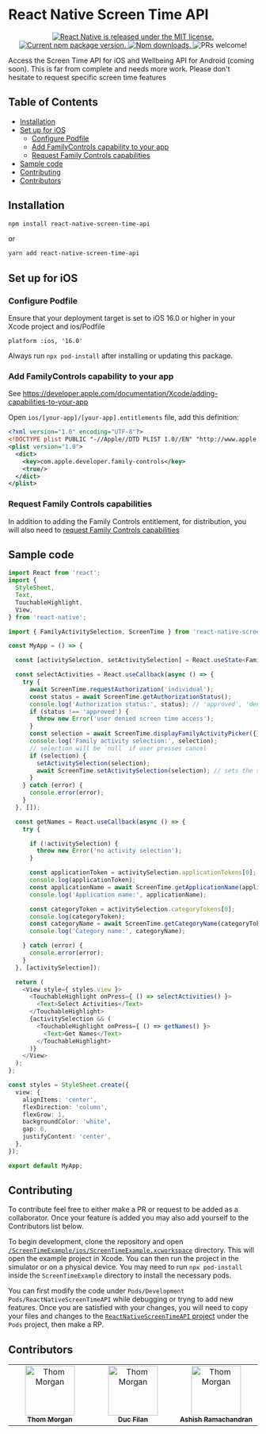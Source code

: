 # React Native Screen Time API <!-- omit in toc -->

<p align="center">
  <a href="https://github.com/facebook/react-native/blob/HEAD/LICENSE">
    <img src="https://img.shields.io/badge/license-MIT-blue.svg" alt="React Native is released under the MIT license." />
  </a>
  <a href="https://www.npmjs.org/package/react-native-screen-time-api">
    <img src="https://img.shields.io/npm/v/react-native-screen-time-api?color=brightgreen&label=npm%20package" alt="Current npm package version." />
  </a>
  <a href="https://www.npmjs.org/package/react-native-screen-time-api">
    <img src="https://img.shields.io/npm/dt/react-native-screen-time-api" alt="Npm downloads." />
  </a>
  <img src="https://img.shields.io/badge/PRs-welcome-brightgreen.svg" alt="PRs welcome!" />
</p>

Access the Screen Time API for iOS and Wellbeing API for Android (coming soon). This is far from complete and needs more work. Please don't hesitate to request specific screen time features

## Table of Contents <!-- omit in toc -->

- [Installation](#installation)
- [Set up for iOS](#set-up-for-ios)
  - [Configure Podfile](#configure-podfile)
  - [Add FamilyControls capability to your app](#add-familycontrols-capability-to-your-app)
  - [Request Family Controls capabilities](#request-family-controls-capabilities)
- [Sample code](#sample-code)
- [Contributing](#contributing)
- [Contributors](#contributors)

## Installation

```sh
npm install react-native-screen-time-api
```

or

```sh
yarn add react-native-screen-time-api
```

## Set up for iOS

### Configure Podfile

Ensure that your deployment target is set to iOS 16.0 or higher in your Xcode project and ios/Podfile

```podfile
platform :ios, '16.0'
```

Always run `npx pod-install` after installing or updating this package.

### Add FamilyControls capability to your app

See https://developer.apple.com/documentation/Xcode/adding-capabilities-to-your-app


Open `ios/[your-app]/[your-app].entitlements` file, add this definition:
```xml
<?xml version="1.0" encoding="UTF-8"?>
<!DOCTYPE plist PUBLIC "-//Apple//DTD PLIST 1.0//EN" "http://www.apple.com/DTDs/PropertyList-1.0.dtd">
<plist version="1.0">
  <dict>
    <key>com.apple.developer.family-controls</key>
    <true/>
  </dict>
</plist>
```

### Request Family Controls capabilities

In addition to adding the Family Controls entitlement, for distribution, you will also need to [request Family Controls capabilities](https://developer.apple.com/contact/request/family-controls-distribution)

## Sample code
```typescript
import React from 'react';
import {
  StyleSheet,
  Text,
  TouchableHighlight,
  View,
} from 'react-native';

import { FamilyActivitySelection, ScreenTime } from 'react-native-screen-time-api';

const MyApp = () => {

  const [activitySelection, setActivitySelection] = React.useState<FamilyActivitySelection>();

  const selectActivities = React.useCallback(async () => {
    try {
      await ScreenTime.requestAuthorization('individual');
      const status = await ScreenTime.getAuthorizationStatus();
      console.log('Authorization status:', status); // 'approved', 'denied', or 'notDetermined'
      if (status !== 'approved') {
        throw new Error('user denied screen time access');
      }
      const selection = await ScreenTime.displayFamilyActivityPicker({});
      console.log('Family activity selection:', selection);
      // selection will be `null` if user presses cancel
      if (selection) {
        setActivitySelection(selection);
        await ScreenTime.setActivitySelection(selection); // sets the shields
      }
    } catch (error) {
      console.error(error);
    }
  }, []);

  const getNames = React.useCallback(async () => {
    try {

      if (!activitySelection) {
        throw new Error('no activity selection');
      }

      const applicationToken = activitySelection.applicationTokens[0];
      console.log(applicationToken);
      const applicationName = await ScreenTime.getApplicationName(applicationToken);
      console.log('Application name:', applicationName);

      const categoryToken = activitySelection.categoryTokens[0];
      console.log(categoryToken);
      const categoryName = await ScreenTime.getCategoryName(categoryToken);
      console.log('Category name:', categoryName);

    } catch (error) {
      console.error(error);
    }
  }, [activitySelection]);

  return (
    <View style={ styles.view }>
      <TouchableHighlight onPress={ () => selectActivities() }>
        <Text>Select Activities</Text>
      </TouchableHighlight>
      {activitySelection && (
        <TouchableHighlight onPress={ () => getNames() }>
          <Text>Get Names</Text>
        </TouchableHighlight>
      )}
    </View>
  );
};

const styles = StyleSheet.create({
  view: {
    alignItems: 'center',
    flexDirection: 'column',
    flexGrow: 1,
    backgroundColor: 'white',
    gap: 6,
    justifyContent: 'center',
  },
});

export default MyApp;
```

## Contributing

To contribute feel free to either make a PR or request to be added as a collaborator. Once your feature is added you may also add yourself to the Contributors list below.

To begin development, clone the repository and open [`/ScreenTimeExample/ios/ScreenTimeExample.xcworkspace`](https://github.com/NoodleOfDeath/react-native-screen-time-api/tree/main/ScreenTimeExample/ios/ScreenTimeExample.xcworkspace) directory. This will open the example project in Xcode. You can then run the project in the simulator or on a physical device. You may need to run `npx pod-install` inside the `ScreenTimeExample` directory to install the necessary pods.

You can first modify the code under `Pods/Development Pods/ReactNativeScreenTimeAPI` while debugging or tryng to add new features. Once you are satisfied with your changes, you will need to copy your files and changes to the [`ReactNativeScreenTimeAPI` project](https://github.com/NoodleOfDeath/react-native-screen-time-api/tree/main/ios/ReactNativeScreenTimeAPI.xcodeproj) under the `Pods` project, then make a RP.

## Contributors

<!-- ALL-CONTRIBUTORS-LIST:START - Do not remove or modify this section -->
<!-- prettier-ignore-start -->
<!-- markdownlint-disable -->
<table>
  <tbody>
    <tr>
      <td align="center" valign="top" width="14.28%">
        <a href="https://github.com/noodleofdeath">
          <img src="https://avatars.githubusercontent.com/u/14790443?v=4" width="100px;" alt="Thom Morgan"/><br />
          <sub>
            <b>Thom Morgan</b>
          </sub>
        </a>
      </td>
      <td align="center" valign="top" width="14.28%">
        <a href="https://github.com/ducfilan">
          <img src="https://avatars.githubusercontent.com/u/1677524?v=4" width="100px;" alt="Thom Morgan"/><br />
          <sub>
            <b>Duc Filan</b>
          </sub>
        </a>
      </td>
      <td align="center" valign="top" width="14.28%">
        <a href="https://github.com/ashish-rama">
          <img src="https://avatars.githubusercontent.com/u/11560399?v=4" width="100px;" alt="Thom Morgan"/><br />
          <sub>
            <b>Ashish Ramachandran</b>
          </sub>
        </a>
      </td>
    </tr>
  </tbody>
</table>